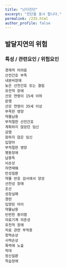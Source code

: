 ```yaml
---
title: "난다진단"
excerpt: "진단을 표시 합니다."
permalink: /235.html
author_profile: false
---
```

## 발달지연의 위험



### 특성 / 관련요인 / 위험요인

>   

    경제적 어려움
    산전간호 부족
    내분비장애
    늦은 산전간호 또는 결핍
    유전적 장애
    산모 연령이 15세 이하
    문맹
    산모 연령이 35세 이상
    부족한 영양
    약물남용
    부적절한 산전간호
    계획하지 않았던 임신
    감염
    원하지 않은 임신
    입양아
    부적절한 영양
    행동장애
    납중독
    뇌손상
    자연재해
    만성질환
    약물 반응 검사에서 양성
    선천성 장애
    조산
    성장실패
    경련
    입양된 아이
    약물남용
    빈번한 중이염
    의료기계 의존성
    유전적 장애
    치료 관련 부작용
    청력손상
    시력손상
    폭력에 노출
    학대
    정신질환
    학습장애
